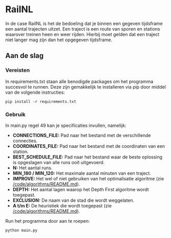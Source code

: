 # RailNL

In de case RailNL is het de bedoeling dat je binnen een gegeven tijdsframe een aantal trajecten
uitzet. Een traject is een route van sporen en stations waarover treinen heen en weer rijden.
Hierbij moet gelden dat een traject niet langer mag zijn dan het opgegeven tijdsframe.

## Aan de slag
### Vereisten

In requirements.txt staan alle benodigde packages om het programma succesvol te runnen. Deze zijn
gemakkelijk te installeren via pip door middel van de volgende instructies:

```
pip install -r requirements.txt
```

### Gebruik
In main.py regel 49 kan je specificaties invullen, namelijk:
- **CONNECTIONS_FILE:** Pad naar het bestand met de verschillende connecties.
- **COORDINATES_FILE:** Pad naar het bestand met de coordinaten van een station.
- **BEST_SCHEDULE_FILE:** Pad naar het bestand waar de beste oplossing is opgeslagen van alle runs
ooit uitgevoerd.
- **N:** Het aantal runs.
- **MIN_180 / MIN_120:** Het maximale aantal minuten van een traject.
- **IMPROVE:** Het wel of niet gebruiken van het optimalisatie algoritme
(zie [/code/algorithms/README.md](/code/algorithms/README.md)).
- **DEPTH:** Het aantal lagen waarop het Depth First algoritme wordt toegepast.
- **EXCLUSION:** De naam van de stad die wordt weggelaten.
- **A t/m E:** De heuristiek die wordt toegepast (zie [/code/algorithms/README.md](/code/algorithms/README.md)).

Run het programma door aan te roepen:

```
python main.py
```
